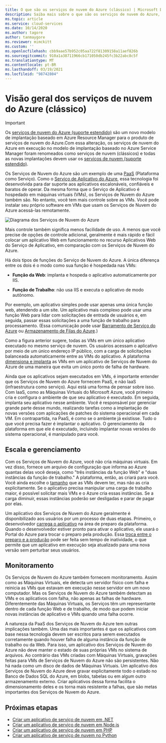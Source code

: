 ```yaml
---
title: O que são os serviços de nuvem do Azure (clássico) | Microsoft Docs
description: Saiba mais sobre o que são os serviços de nuvem do Azure, especificamente que ele foi projetado para dar suporte a aplicativos escalonáveis, confiáveis e de baixo custo para operar.
ms.topic: article
ms.service: cloud-services
ms.date: 10/14/2020
ms.author: tagore
author: tanmaygore
ms.reviewer: mimckitt
ms.custom: ''
ms.openlocfilehash: cbb9aae57b952c05aa722f81309158a11aef826b
ms.sourcegitcommit: 910a1a38711966cb171050db245fc3b22abc8c5f
ms.translationtype: MT
ms.contentlocale: pt-BR
ms.lasthandoff: 03/19/2021
ms.locfileid: "98742804"
---
```

# <a name="overview-of-azure-cloud-services-classic"></a>Visão geral dos serviços de nuvem do Azure (clássico)

> [!IMPORTANT]
> Os [serviços de nuvem do Azure (suporte estendido)](../cloud-services-extended-support/overview.md) são um novo modelo de implantação baseado em Azure Resource Manager para o produto de serviços de nuvem do Azure.Com essa alteração, os serviços de nuvem do Azure em execução no modelo de implantação baseado no Azure Service Manager foram renomeados como serviços de nuvem (clássicos) e todas as novas implantações devem usar os [serviços de nuvem (suporte estendido)](../cloud-services-extended-support/overview.md).

Os Serviços de Nuvem do Azure são um exemplo de uma [PaaS](https://azure.microsoft.com/overview/what-is-paas/) (Plataforma como Serviço). Como o [Serviço de Aplicativo do Azure](../app-service/overview.md), essa tecnologia foi desenvolvida para dar suporte aos aplicativos escalonáveis, confiáveis e baratos de operar. Da mesma forma que o Serviço de Aplicativo é hospedado em máquinas virtuais (VMs), os Serviços de Nuvem do Azure também são. No entanto, você tem mais controle sobre as VMs. Você pode instalar seu próprio software em VMs que usam os Serviços de Nuvem do Azure acessá-las remotamente.

![Diagrama dos Serviços de Nuvem do Azure](./media/cloud-services-choose-me/diagram.png)

Mais controle também significa menos facilidade de uso. A menos que você precise de opções de controle adicional, geralmente é mais rápido e fácil colocar um aplicativo Web em funcionamento no recurso Aplicativos Web do Serviço de Aplicativo, em comparação com os Serviços de Nuvem do Azure.

Há dois tipos de funções do Serviço de Nuvem do Azure. A única diferença entre os dois é o modo como sua função é hospedada nas VMs:

* **Função da Web**: implanta e hospeda o aplicativo automaticamente por IIS.

* **Função de Trabalho**: não usa IIS e executa o aplicativo de modo autônomo.

Por exemplo, um aplicativo simples pode usar apenas uma única função web, atendendo a um site. Um aplicativo mais complexo pode usar uma função Web para lidar com solicitações de entrada de usuários e, em seguida, passar essas solicitações a uma função de trabalho para processamento. (Essa comunicação pode usar [Barramento de Serviço do Azure](../service-bus-messaging/service-bus-messaging-overview.md) ou [Armazenamento de Filas do Azure](../storage/common/storage-introduction.md).)

Como a figura anterior sugere, todas as VMs em um único aplicativo executado no mesmo serviço de nuvem. Os usuários acessam o aplicativo por meio de um único endereço IP público, com a carga de solicitações balanceada automaticamente entre as VMs do aplicativo. A plataforma [dimensiona e implanta](cloud-services-how-to-scale-portal.md) as VMs em um aplicativo de Serviços de Nuvem do Azure de uma maneira que evita um único ponto de falha de hardware.

Ainda que os aplicativos sejam executados em VMs, é importante entender que os Serviços de Nuvem do Azure fornecem PaaS, e não IaaS (infraestrutura como serviço). Aqui está uma forma de pensar sobre isso. Com IaaS, como as Máquinas Virtuais do Microsoft Azure, você primeiro cria e configura o ambiente de que seu aplicativo é executado. Em seguida, implanta seu aplicativo nesse ambiente. Você é responsável por gerenciar grande parte desse mundo, realizando tarefas como a implantação de novas versões com aplicações de patches do sistema operacional em cada VM. Em contrapartida, na PaaS, é como se o ambiente já existisse. Tudo o que você precisa fazer é implantar o aplicativo. O gerenciamento da plataforma em que ele é executado, incluindo implantar novas versões do sistema operacional, é manipulado para você.

## <a name="scaling-and-management"></a>Escala e gerenciamento
Com os Serviços de Nuvem do Azure, você não cria máquinas virtuais. Em vez disso, fornece um arquivo de configuração que informa ao Azure quantas delas você deseja, como "três instâncias da função Web" e "duas instâncias da função de trabalho." A plataforma, então, as criará para você. Você ainda escolhe o [tamanho](cloud-services-sizes-specs.md) que as VMs devem ter, mas não as cria explicitamente. Se o aplicativo precisa manipular uma carga de trabalho maior, é possível solicitar mais VMs e o Azure cria essas instâncias. Se a carga diminuir, essas instâncias poderão ser desligadas e parar de pagar por elas.

Um aplicativo dos Serviços de Nuvem do Azure geralmente é disponibilizado aos usuários por um processo de duas etapas. Primeiro, o desenvolvedor [carrega o aplicativo](cloud-services-how-to-create-deploy-portal.md) na área de preparo da plataforma. Quando o desenvolvedor estiver pronto para ativar o aplicativo, ele usará o Portal do Azure para trocar o preparo pela produção. Essa [troca entre o preparo e a produção](cloud-services-how-to-manage-portal.md#swap-deployments-to-promote-a-staged-deployment-to-production) pode ser feita sem tempo de inatividade, o que permite que um aplicativo em execução seja atualizado para uma nova versão sem perturbar seus usuários.

## <a name="monitoring"></a>Monitoramento
Os Serviços de Nuvem do Azure também fornecem monitoramento. Assim como as Máquinas Virtuais, ele detecta um servidor físico com falha e reinicia as VMs que estavam em execução nesse servidor em um novo computador. Mas os Serviços de Nuvem do Azure também detectam as VMs e os aplicativos com falha, não apenas as falhas de hardware. Diferentemente das Máquinas Virtuais, os Serviços têm um representante dentro de cada função Web e de trabalho, de modo que podem iniciar novas instâncias de aplicativo e VMs quando uma falha ocorre.

A natureza da PaaS dos Serviços de Nuvem do Azure tem outras implicações também. Uma das mais importantes é que os aplicativos com base nessa tecnologia devem ser escritos para serem executados corretamente quando houver falha de alguma instância da função de trabalho ou da Web. Para isso, um aplicativo dos Serviços de Nuvem do Azure não deve manter o estado de suas próprias VMs no sistema de arquivos. Ao contrário das VMs criadas com Máquinas Virtuais, gravações feitas para VMs de Serviços de Nuvem do Azure não são persistentes. Não há nada como um disco de dados de Máquinas Virtuais. Um aplicativo dos Serviços de Nuvem do Azure deve gravar explicitamente todo o estado no Banco de Dados SQL do Azure, em blobs, tabelas ou em algum outro armazenamento externo. Criar aplicativos dessa forma facilita o dimensionamento deles e os torna mais resistente a falhas, que são metas importantes dos Serviços de Nuvem do Azure.

## <a name="next-steps"></a>Próximas etapas
* [Criar um aplicativo de serviço de nuvem em .NET](cloud-services-dotnet-get-started.md) 
* [Criar um aplicativo de serviço de nuvem em Node.js](cloud-services-nodejs-develop-deploy-app.md) 
* [Criar um aplicativo de serviço de nuvem em PHP](../cloud-services-php-create-web-role.md) 
* [Criar um aplicativo de serviço de nuvem no Python](cloud-services-python-ptvs.md)






